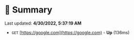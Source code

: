 # 📖 Summary
Last updated: **4/30/2022, 5:37:19 AM**

- `GET` [https://google.com](https://google.com) - **Up** (136ms)
